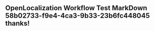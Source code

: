 <properties
ms.topic="hero-topic"
ms.test1="hero-topic"
ms.test2="test"/>

## OpenLocalization Workflow Test MarkDown 58b02733-f9e4-4ca3-9b33-23b6fc448045 thanks!
